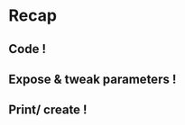 # Recap

## Code ! <!-- .slide: data-background-image="./img/recap-code.png" --> <!-- .slide: data-background="#000000" -->

## Expose & tweak parameters ! <!-- .slide: data-background-image="./img/recap-params.png" --> <!-- .slide: data-background="#000000" -->

## Print/ create ! <!-- .slide: data-background-video="./img/print2.mp4"--> <!-- .slide: data-background="#000000"--> 
